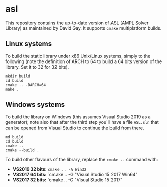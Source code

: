 # asl

This repository contains the up-to-date version of ASL (AMPL Solver Library) as maintained by David Gay. It supports ```cmake``` multiplatform builds.

## Linux systems
To build the static library under x86 Unix/Linux systems, simply to the following (note the definition of ARCH to 64 to build a 64 bits version of the library. Set it to 32 for 32 bits).

```
mkdir build
cd build
cmake .. -DARCH=64
make .
```

## Windows systems
To build the library on Windows (this assumes Visual Studio 2019 as a generator); note also that after the third step you'll have a file `ASL.sln` that can 
be opened from Visual Studio to continue the build from there.

```
md build
cd build
cmake .. 
cmake --build .
```

To build other flavours of the library, replace the ```cmake ..``` command with:

* **VS2019 32 bits:** `cmake .. -A Win32`
* **VS2017 64 bits:** `cmake .. -G "Visual Studio 15 2017 Win64"
* **VS2017 32 bits:** `cmake .. -G "Visual Studio 15 2017"


